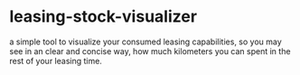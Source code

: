 # leasing-stock-visualizer

a simple tool to visualize your consumed leasing capabilities, so you may see in an clear and concise way, 
how much kilometers you can spent in the rest of your leasing time.
